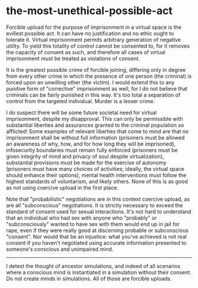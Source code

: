 # the-most-unethical-possible-act

Forcible upload for the purpose of imprisonment in a virtual space is the evillest possible act.  It can have no justification and no ethic ought to tolerate it.  Virtual imprisonment permits arbitrary generation of negative utility.  To yield this totality of control cannot be consented to, for it removes the capacity of consent as such, and therefore all cases of virtual imprisonment must be treated as violations of consent.

It is the greatest possible crime of forcible joining, differing only in degree from every other crime in which the presence of one person (the criminal) is forced upon an unwilling other (the victim).  I would extend this to any punitive form of "corrective" imprisonment as well, for I do not believe that criminals can be fairly punished in this way.  It's too total a separation of control from the targeted individual.  Murder is a lesser crime.

I do suspect there will be some future societal need for virtual imprisonment, despite my disapproval.  This can only be permissible with substantial liberties and assurances granted to the criminal population so afflicted!  Some examples of relevant liberties that come to mind are that no imprisonment shall be without full information (prisoners must be allowed an awareness of why, how, and for how long they will be imprisoned), infosecurity boundaries must remain fully enforced (prisoners must be given integrity of mind and privacy of soul despite virtualization), substantial provisions must be made for the exercise of autonomy (prisoners must have many choices of activities; ideally, the virtual space should enhance their options), mental health interventions must follow the highest standards of voluntarism, and likely others.  None of this is as good as not using coercive upload in the first place.

Note that "probabilistic" negotiations are in this context coercive upload, as are all "subconscious" negotiations.  It is strictly necessary to exceed the standard of consent used for sexual interactions.  It's not hard to understand that an individual who had sex with anyone who "probably" or "subconsciously" wanted to have sex with them would end up in jail for rape, even if they were really good at discerning probable or subconscious "consent".  Nor would that be an injustice: what you've achieved is not real consent if you haven't negotiated using accurate information presented to someone's conscious and unimpaired mind.

---
I detest the thought of ancestor simulations, and indeed of all scenarios where a conscious mind is instantiated in a simulation without their consent.  Do not create minds in simulations.  All of those are forcible uploads.